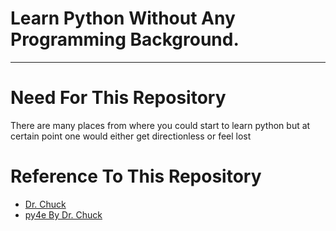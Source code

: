
# Learn Python Without Any Programming Background.
---

# Need For This Repository

  There are many places from where you could start to learn python but at certain point one would either get directionless or feel lost

# Reference To This Repository

- [ Dr. Chuck ](http://www.dr-chuck.com/)
- [py4e By Dr. Chuck](https://www.py4e.com/#)
